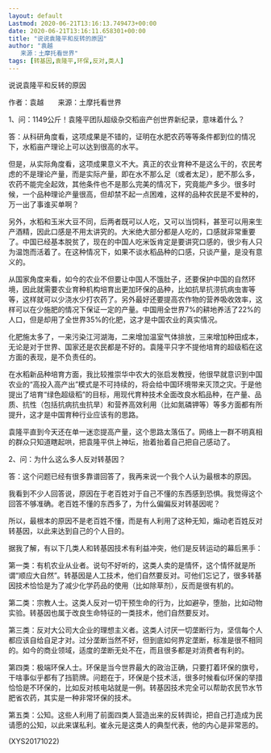 ```yaml
---
layout: default
Lastmod: 2020-06-21T13:16:13.749473+00:00
date: 2020-06-21T13:16:11.658301+00:00
title: "说说袁隆平和反转的原因"
author: "袁越
　　来源：土摩托看世界"
tags: [转基因,袁隆平,环保,反对,类人]
---
```


说说袁隆平和反转的原因

作者：袁越　　来源：土摩托看世界

1、问：1149公斤！袁隆平团队超级杂交稻亩产创世界新纪录，意味着什么？

答：从科研角度看，这项成果是不错的，证明在水肥农药等等条件都到位的情况下，水稻亩产理论上可以达到很高的水平。

但是，从实际角度看，这项成果意义不大。真正的农业育种不是这么干的，农民考虑的不是理论产量，而是实际产量，即在水不那么足（或者太足），肥不那么多，农药不能完全起效，其他条件也不是那么完美的情况下，究竟能产多少。很多时候，一个品种理论产量很高，但却禁不起一点困难，这样的品种农民是不爱种的，万一出了事谁买单啊？

另外，水稻和玉米大豆不同，后两者既可以人吃，又可以当饲料，甚至可以用来生产酒精，因此口感是不用太讲究的。大米绝大部分都是人吃的，口感就非常重要了。中国已经基本脱贫了，现在的中国人吃米饭肯定是要讲究口感的，很少有人只为温饱而活着了。在这种情况下，如果不谈水稻品种的口感，只谈产量，是没有意义的。

从国家角度来看，如今的农业不但要让中国人不饿肚子，还要保护中国的自然环境，因此就需要农业育种机构培育出更加环保的品种，比如抗旱抗涝抗病虫害等等，这样就可以少浇水少打农药了。另外最好还要提高农作物的营养吸收效率，这样可以在少施肥的情况下保证一定的产量。中国用全世界7%的耕地养活了22%的人口，但是却用了全世界35%的化肥，这才是中国农业的真实情况。

化肥施太多了，一来污染江河湖海，二来增加温室气体排放，三来增加种田成本，无论是对于世界、国家还是农民都是不好的。袁隆平只字不提他培育的超级稻在这方面的表现，是不负责任的。

在水稻新品种培育方面，我比较推崇华中农大的张启发教授，他很早就意识到中国农业的“高投入高产出”模式是不可持续的，将会给中国环境带来灭顶之灾。于是他提出了培育“绿色超级稻”的目标，用现代育种技术全面改良水稻品种，在产量、品质、抗性（包括抗病抗虫抗旱）和营养高效利用（比如氮磷钾等）等多方面都有所提升，这才是中国育种行业应该有的思路。

袁隆平直到今天还在单一迷恋提高产量，这个思路太落伍了。网络上一群不明真相的群众只知道瞎起哄，把袁隆平供上神坛，抬着抬着自己把自己感动了。

2、问：为什么这么多人反对转基因？

答：这个问题已经有很多靠谱回答了，我再来说一个我个人认为最根本的原因。

我看到不少人回答说，原因在于老百姓对于自己不懂的东西感到恐惧。我觉得这个回答不够准确。老百姓不懂的东西多了，为什么偏偏反对转基因呢？

所以，最根本的原因不是老百姓不懂，而是有人利用了这种无知，煽动老百姓反对转基因，以此来达到自己的个人目的。

据我了解，有以下几类人和转基因技术有利益冲突，他们是反转运动的幕后黑手：

第一类：有机农业从业者。说句不好听的，这类人卖的是情怀，这个情怀就是所谓“顺应大自然”。转基因是人工技术，他们自然要反对。可他们忘记了，很多转基因技术恰恰是为了减少化学药品的使用（比如除草剂），反而是很有机的。

第二类：宗教人士。这类人反对一切干预生命的行为，比如避孕，堕胎，比如动物实验。转基因也属于改良生命特征的一类技术，他们自然要反对。

第三类：反对大公司大企业的理想主义者。这类人讨厌一切垄断行为，坚信每个人都应该自给自足才对。过分垄断当然不好，但到底如何界定垄断，标准是很不相同的。如今的商业领域，适度的垄断无处不在，而且很多都是对消费者有利的。

第四类：极端环保人士。环保是当今世界最大的政治正确，只要打着环保的旗号，干啥事似乎都有了挡箭牌。问题在于，环保是个技术活，很多时候看似环保的举措恰恰是不环保的，比如反对核电站就是一例。转基因技术完全可以帮助农民节水节肥省农药，其实是一种非常环保的技术。

第五类：公知。这些人利用了前面四类人营造出来的反转舆论，把自己打造成为民请愿的公知，以此来谋私利。崔永元是这类人的典型代表，他的内心是非常恶的。

(XYS20171022)

